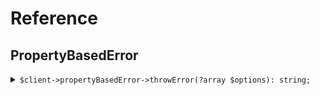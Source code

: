 # Reference
## PropertyBasedError
<details><summary><code>$client->propertyBasedError->throwError(?array $options): string;</code></summary>
<dl>
<dd>

#### 📝 Description

<dl>
<dd>

<dl>
<dd>

GET request that always throws an error
</dd>
</dl>
</dd>
</dl>

#### 🔌 Usage

<dl>
<dd>

<dl>
<dd>

```php
$client->propertyBasedError->throwError(?array $options): string;
```
</dd>
</dl>
</dd>
</dl>


</dd>
</dl>
</details>

